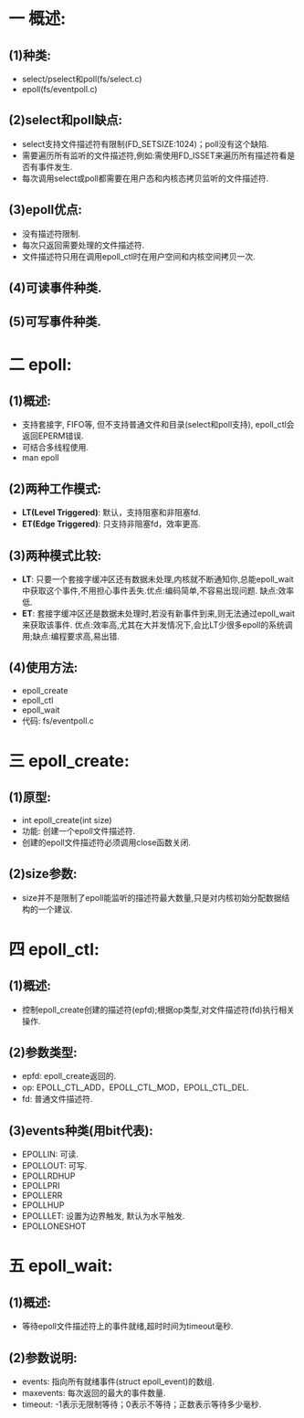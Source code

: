 # 一 概述:
## (1)种类:
- select/pselect和poll(fs/select.c)
- epoll(fs/eventpoll.c)

## (2)select和poll缺点:
- select支持文件描述符有限制(FD_SETSIZE:1024)；poll没有这个缺陷.
- 需要遍历所有监听的文件描述符,例如:需使用FD_ISSET来遍历所有描述符看是否有事件发生.
- 每次调用select或poll都需要在用户态和内核态拷贝监听的文件描述符.

## (3)epoll优点:
- 没有描述符限制.
- 每次只返回需要处理的文件描述符.
- 文件描述符只用在调用epoll_ctl时在用户空间和内核空间拷贝一次.

## (4)可读事件种类.

## (5)可写事件种类.

# 二 epoll:
## (1)概述:
- 支持套接字, FIFO等, 但不支持普通文件和目录(select和poll支持), epoll_ctl会返回EPERM错误.
- 可结合多线程使用.
- man epoll

## (2)两种工作模式:
- **LT(Level Triggered)**: 默认，支持阻塞和非阻塞fd.
- **ET(Edge Triggered)**: 只支持非阻塞fd，效率更高.

## (3)两种模式比较:
- **LT**: 只要一个套接字缓冲区还有数据未处理,内核就不断通知你,总能epoll_wait中获取这个事件,不用担心事件丢失.优点:编码简单,不容易出现问题. 缺点:效率低.
- **ET**: 套接字缓冲区还是数据未处理时,若没有新事件到来,则无法通过epoll_wait来获取该事件. 优点:效率高,尤其在大并发情况下,会比LT少很多epoll的系统调用;缺点:编程要求高,易出错.

## (4)使用方法:
- epoll_create
- epoll_ctl
- epoll_wait
- 代码: fs/eventpoll.c

# 三 epoll_create:
## (1)原型:
- int epoll_create(int size)
- 功能: 创建一个epoll文件描述符.
- 创建的epoll文件描述符必须调用close函数关闭.

## (2)size参数:
- size并不是限制了epoll能监听的描述符最大数量,只是对内核初始分配数据结构的一个建议.

# 四 epoll_ctl:
## (1)概述:
-  控制epoll_create创建的描述符(epfd);根据op类型,对文件描述符(fd)执行相关操作.

## (2)参数类型:
- epfd: epoll_create返回的.
- op: EPOLL_CTL_ADD，EPOLL_CTL_MOD，EPOLL_CTL_DEL.
- fd: 普通文件描述符.

## (3)events种类(用bit代表):
- EPOLLIN: 可读.
- EPOLLOUT: 可写.
- EPOLLRDHUP
- EPOLLPRI
- EPOLLERR
- EPOLLHUP
- EPOLLLET: 设置为边界触发, 默认为水平触发.
- EPOLLONESHOT

# 五 epoll_wait:
## (1)概述:
- 等待epoll文件描述符上的事件就绪,超时时间为timeout毫秒.

## (2)参数说明:
- events: 指向所有就绪事件(struct epoll_event)的数组.
- maxevents: 每次返回的最大的事件数量.
- timeout: -1表示无限制等待；0表示不等待；正数表示等待多少毫秒.
